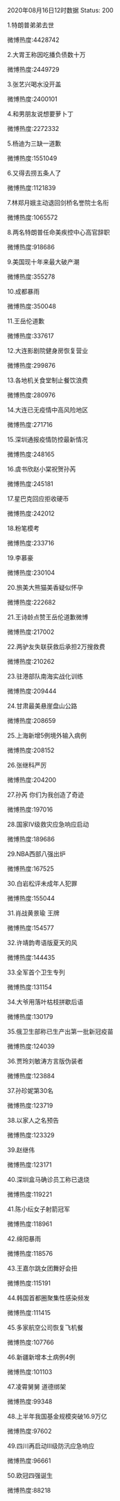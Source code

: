 2020年08月16日12时数据
Status: 200

1.特朗普弟弟去世

微博热度:4428742

2.大胃王称因吃播负债数十万

微博热度:2449729

3.张艺兴喝水没开盖

微博热度:2400101

4.和男朋友说想要萝卜丁

微博热度:2272332

5.杨迪为三缺一道歉

微博热度:1551049

6.又得去捞五条人了

微博热度:1121839

7.林郑月娥主动退回剑桥名誉院士名衔

微博热度:1065572

8.两名特朗普任命美疾控中心高官辞职

微博热度:918686

9.美国现十年来最大破产潮

微博热度:355278

10.成都暴雨

微博热度:350048

11.王岳伦道歉

微博热度:337617

12.大连影剧院健身房恢复营业

微博热度:299876

13.各地机关食堂制止餐饮浪费

微博热度:280976

14.大连已无疫情中高风险地区

微博热度:271716

15.深圳通报疫情防控最新情况

微博热度:248165

16.虞书欣赵小棠祝贺孙芮

微博热度:245181

17.星巴克回应拒收硬币

微博热度:242012

18.粉笔模考

微博热度:233716

19.李慕豪

微博热度:230104

20.旅美大熊猫美香疑似怀孕

微博热度:222682

21.王诗龄点赞王岳伦道歉微博

微博热度:217002

22.两驴友失联获救后承担2万搜救费

微博热度:210262

23.驻港部队南海实战化训练

微博热度:209444

24.甘肃最美悬崖盘山公路

微博热度:208659

25.上海新增5例境外输入病例

微博热度:208152

26.张继科严厉

微博热度:204200

27.孙芮 你们为我创造了奇迹

微博热度:197016

28.国家Ⅳ级救灾应急响应启动

微博热度:189686

29.NBA西部八强出炉

微博热度:167525

30.白岩松评未成年人犯罪

微博热度:155044

31.肖战黄景瑜 王牌

微博热度:154577

32.许靖韵粤语版夏天的风

微博热度:144435

33.全军首个卫生专列

微博热度:131154

34.大爷用落叶枯枝拼歇后语

微博热度:130179

35.俄卫生部称已生产出第一批新冠疫苗

微博热度:124039

36.贾玲刘敏涛方言版伪装者

微博热度:123884

37.孙珍妮第30名

微博热度:123719

38.以家人之名预告

微博热度:123329

39.赵继伟

微博热度:123171

40.深圳盒马确诊员工称已退烧

微博热度:119221

41.陈小纭女子射箭冠军

微博热度:118961

42.绵阳暴雨

微博热度:118576

43.王嘉尔跳女团舞好会扭

微博热度:115191

44.韩国首都圈聚集性感染频发

微博热度:111415

45.多家航空公司恢复飞机餐

微博热度:107766

46.新疆新增本土病例4例

微博热度:101103

47.凌霄舅舅 道德绑架

微博热度:99348

48.上半年我国基金规模突破16.9万亿

微博热度:97602

49.四川再启动III级防汛应急响应

微博热度:96661

50.欧冠四强诞生

微博热度:88218

